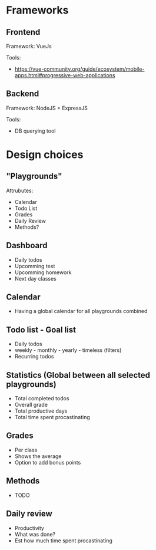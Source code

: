 # Frameworks

## Frontend

Framework: VueJs

Tools:
- https://vue-community.org/guide/ecosystem/mobile-apps.html#progressive-web-applications

## Backend

Framework: NodeJS + ExpressJS

Tools:
- DB querying tool

# Design choices

## "Playgrounds"

Attrubutes:
- Calendar
- Todo List
- Grades 
- Daily Review
- Methods?

## Dashboard

- Daily todos
- Upcomming test
- Upcomming homework
- Next day classes

## Calendar

- Having a global calendar for all playgrounds combined

## Todo list - Goal list

- Daily todos
- weekly - monthly - yearly - timeless (filters)
- Recurring todos

## Statistics (Global between all selected playgrounds)

- Total completed todos
- Overall grade
- Total productive days
- Total time spent procastinating

## Grades

- Per class 
- Shows the average
- Option to add bonus points

## Methods

- TODO

## Daily review

- Productivity
- What was done?  
- Est how much time spent procastinating
